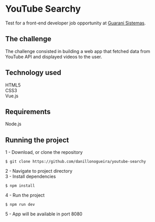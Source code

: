 # YouTube Searchy
Test for a front-end developer job opportunity at [Guarani Sistemas](https://www.guaranisistemas.com.br/).

## The challenge
The challenge consisted in building a web app that fetched data from YouTube API and displayed videos to the user.

## Technology used
HTML5<br />
CSS3<br />
Vue.js

## Requirements
Node.js

## Running the project

1 - Download, or clone the repository
~~~~
$ git clone https://github.com/danillonogueira/youtube-searchy
~~~~
2 - Navigate to project directory <br />
3 - Install dependencies
~~~~
$ npm install
~~~~
4 - Run the project
~~~~
$ npm run dev
~~~~
5 - App will be available in port 8080

